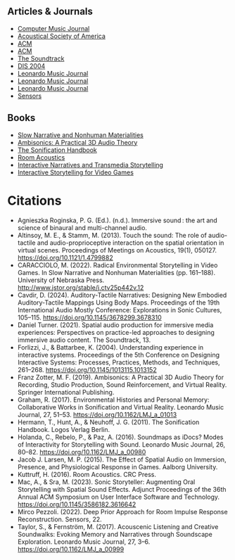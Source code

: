 ## Articles & Journals
- [Computer Music Journal](https://direct.mit.edu/comj)
- [Acoustical Society of America](https://doi.org/10.1121/1.4799882)
- [ACM](https://dl.acm.org/doi/10.1145/3678299.3678310)
- [ACM](https://doi.org/10.1145/3586182.3616642 )
- [The Soundtrack](https://doi.org/10.1386/ts_00017_1)
- [DIS 2004](https://dl.acm.org/doi/10.1145/1013115.1013152)
- [Leonardo Music Journal](https://doi.org/10.1162/LMJ_a_01013)
- [Leonardo Music Journal](https://doi.org/10.1162/LMJ_a_00980)
- [Leonardo Music Journal](https://doi.org/10.1162/LMJ_a_00999)
- [Sensors](https://www.mdpi.com/1424-8220/22/7/2710)
## Books
- [Slow Narrative and Nonhuman Materialities](https://www.jstor.org/stable/j.ctv25p442v?turn_away=true)
- [Ambisonics: A Practical 3D Audio Theory](https://link.springer.com/book/10.1007/978-3-030-17207-7)
- [The Sonification Handbook](https://sonification.de/handbook/)
- [Room Acoustics](https://last.hit.bme.hu/download/firtha/room_acoustics/Heinrich%20Kuttruff%20-%20Room%20Acoustics%20(2016,%20CRC%20Press)%20-%20libgen.lc.pdf)
- [Interactive Narratives and Transmedia Storytelling](https://www.routledge.com/Interactive-Narratives-and-Transmedia-Storytelling-Creating-Immersive-Stories-Across-New-Media-Platforms/McErlean/p/book/9781138638822)
- [Interactive Storytelling for Video Games](https://books.google.at/books/about/Interactive_Storytelling_for_Video_Games.html?id=QUrarEcvaO8C&redir_esc=y)
# Citations

- Agnieszka Roginska, P. G. (Ed.). (n.d.). Immersive sound : the art and science of binaural and multi-channel audio. 
- Altinsoy, M. E., & Stamm, M. (2013). Touch the sound: The role of audio-tactile and audio-proprioceptive interaction on the spatial orientation in virtual scenes. Proceedings of Meetings on Acoustics, 19(1), 050127. https://doi.org/10.1121/1.4799882 
- CARACCIOLO, M. (2022). Radical Environmental Storytelling in Video Games. In Slow Narrative and Nonhuman Materialities (pp. 161–188). University of Nebraska Press. http://www.jstor.org/stable/j.ctv25p442v.12 
- Cavdir, D. (2024). Auditory-Tactile Narratives: Designing New Embodied Auditory-Tactile Mappings Using Body Maps. Proceedings of the 19th International Audio Mostly Conference: Explorations in Sonic Cultures, 105–115. https://doi.org/10.1145/3678299.3678310 
- Daniel Turner. (2021). Spatial audio production for immersive media experiences: Perspectives on practice-led approaches to designing immersive audio content. The Soundtrack, 13. 
- Forlizzi, J., & Battarbee, K. (2004). Understanding experience in interactive systems. Proceedings of the 5th Conference on Designing Interactive Systems: Processes, Practices, Methods, and Techniques, 261–268. https://doi.org/10.1145/1013115.1013152 
- Franz Zotter, M. F. (2019). Ambisonics: A Practical 3D Audio Theory for Recording, Studio Production, Sound Reinforcement, and Virtual Reality. Springer International Publishing.
- Graham, R. (2017). Environmental Histories and Personal Memory: Collaborative Works in Sonification and Virtual Reality. Leonardo Music Journal, 27, 51–53. https://doi.org/10.1162/LMJ_a_01013 
- Hermann, T., Hunt, A., & Neuhoff, J. G. (2011). The Sonification Handbook. Logos Verlag Berlin.
- Holanda, C., Rebelo, P., & Paz, A. (2016). Soundmaps as iDocs? Modes of Interactivity for Storytelling with Sound. Leonardo Music Journal, 26, 80–82. https://doi.org/10.1162/LMJ_a_00980 
- Jacob J. Larsen, M. P. (2015). The Effect of Spatial Audio on Immersion, Presence, and Physiological Response in Games. Aalborg University. 
- Kuttruff, H. (2016). Room Acoustics. CRC Press. 
- Mac, A., & Sra, M. (2023). Sonic Storyteller: Augmenting Oral Storytelling with Spatial Sound Effects. Adjunct Proceedings of the 36th Annual ACM Symposium on User Interface Software and Technology. https://doi.org/10.1145/3586182.3616642 
- Mirco Pezzoli. (2022). Deep Prior Approach for Room Impulse Response Reconstruction. Sensors, 22. 
- Taylor, S., & Fernström, M. (2017). Acouscenic Listening and Creative Soundwalks: Evoking Memory and Narratives through Soundscape Exploration. Leonardo Music Journal, 27, 3–6. https://doi.org/10.1162/LMJ_a_00999 